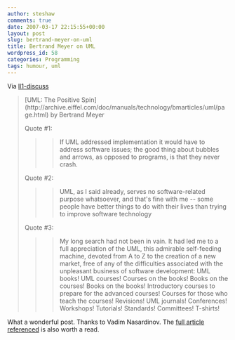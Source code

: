 ```yaml
---
author: steshaw
comments: true
date: 2007-03-17 22:15:55+00:00
layout: post
slug: bertrand-meyer-on-uml
title: Bertrand Meyer on UML
wordpress_id: 58
categories: Programming
tags: humour, uml
---
```


Via [ll1-discuss](http://article.gmane.org/gmane.comp.lang.lightweight/4396)





<blockquote>[UML: The Positive Spin](http://archive.eiffel.com/doc/manuals/technology/bmarticles/uml/page.html)
by Bertrand Meyer

Quote #1:


> 
> <blockquote>If UML addressed implementation it would have to address software issues; the good thing about bubbles and arrows, as opposed to programs, is that they never crash.</blockquote>
> 
> 

Quote #2:


> 
> <blockquote>UML, as I said already, serves no software-related purpose whatsoever, and that's fine with me -- some people have better things to do with their lives than trying to improve software technology</blockquote>
> 
> 

Quote #3:


> 
> <blockquote>My long search had not been in vain. It had led me to a full appreciation of the UML, this admirable self-feeding machine, devoted from A to Z to the creation of a new market, free of any of the difficulties associated with the unpleasant business of software development: UML books! UML courses! Courses on the books! Books on the courses! Books on the books! Introductory courses to prepare for the advanced courses! Courses for those who teach the courses! Revisions! UML journals! Conferences!  Workshops! Tutorials! Standards! Committees! T-shirts!</blockquote>
> 
> 
</blockquote>




What a wonderful post. Thanks to Vadim Nasardinov. The [full article referenced](http://archive.eiffel.com/doc/manuals/technology/bmarticles/uml/page.html) is also worth a read.
